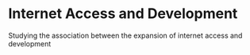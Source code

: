 # Internet Access and Development

Studying the association between the expansion of internet access and development
